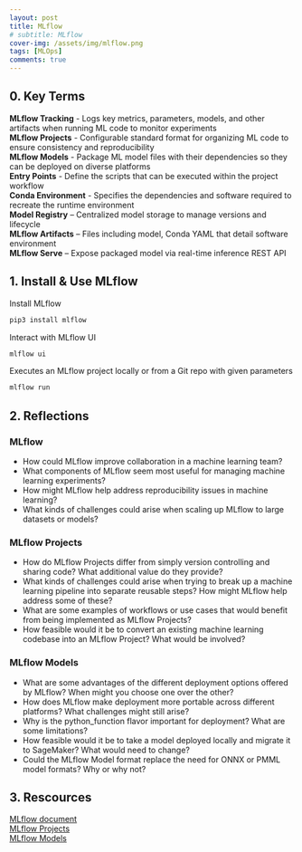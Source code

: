 ```yaml
---
layout: post
title: MLflow
# subtitle: MLflow
cover-img: /assets/img/mlflow.png
tags: [MLOps]
comments: true
---
```

<!-- this is the notes for Coursera MlOps of Duke University -->

## 0. Key Terms

**MLflow Tracking** - Logs key metrics, parameters, models, and other artifacts when running ML code to monitor experiments  
**MLflow Projects** - Configurable standard format for organizing ML code to ensure consistency and reproducibility  
**MLflow Models** - Package ML model files with their dependencies so they can be deployed on diverse platforms  
**Entry Points** - Define the scripts that can be executed within the project workflow  
**Conda Environment** - Specifies the dependencies and software required to recreate the runtime environment  
**Model Registry** – Centralized model storage to manage versions and lifecycle  
**MLflow Artifacts** – Files including model, Conda YAML that detail software environment  
**MLflow Serve** – Expose packaged model via real-time inference REST API

## 1. Install & Use MLflow

Install MLflow
```python
pip3 install mlflow
```

Interact with MLflow UI
```python
mlflow ui
```

Executes an MLflow project locally or from a Git repo with given parameters
```python
mlflow run
```

## 2. Reflections

### MLflow

- How could MLflow improve collaboration in a machine learning team?
- What components of MLflow seem most useful for managing machine learning experiments?
- How might MLflow help address reproducibility issues in machine learning? 
- What kinds of challenges could arise when scaling up MLflow to large datasets or models?

### MLflow Projects

- How do MLflow Projects differ from simply version controlling and sharing code? What additional value do they provide?
- What kinds of challenges could arise when trying to break up a machine learning pipeline into separate reusable steps? How might MLflow help address some of these?
- What are some examples of workflows or use cases that would benefit from being implemented as MLflow Projects?
- How feasible would it be to convert an existing machine learning codebase into an MLflow Project? What would be involved?

### MLflow Models

- What are some advantages of the different deployment options offered by MLflow? When might you choose one over the other?
- How does MLflow make deployment more portable across different platforms? What challenges might still arise?
- Why is the python_function flavor important for deployment? What are some limitations?
- How feasible would it be to take a model deployed locally and migrate it to SageMaker? What would need to change?
- Could the MLflow Model format replace the need for ONNX or PMML model formats? Why or why not?

## 3. Rescources

[MLflow document](https://mlflow.org/docs/latest/introduction/index.html)  
[MLflow Projects](https://mlflow.org/docs/latest/projects.html)  
[MLflow Models](https://mlflow.org/docs/latest/models.html)
